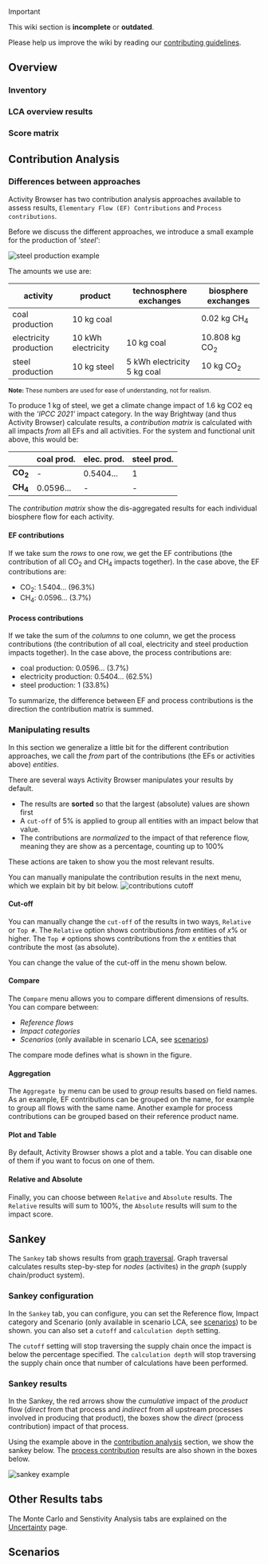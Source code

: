 > [!IMPORTANT]
> This wiki section is __incomplete__ or __outdated__.
> 
> Please help us improve the wiki by reading our
> [contributing guidelines](https://github.com/LCA-ActivityBrowser/activity-browser/blob/main/CONTRIBUTING.md#wiki).

## Overview

### Inventory

### LCA overview results

### Score matrix

## Contribution Analysis
### Differences between approaches
Activity Browser has two contribution analysis approaches available to assess results, 
`Elementary Flow (EF) Contributions` and `Process contributions`.

Before we discuss the different approaches, we introduce a small example for the production of _'steel'_:

![steel production example](./assets/steel_production_example.svg)

The amounts we use are:

| activity               | product            | technosphere exchanges          | biosphere exchanges      | 
|------------------------|--------------------|---------------------------------|--------------------------|
| coal production        | 10 kg coal         |                                 | 0.02 kg CH<sub>4</sub>   |
| electricity production | 10 kWh electricity | 10 kg coal                      | 10.808 kg CO<sub>2</sub> |
| steel production       | 10 kg steel        | 5 kWh electricity<br/>5 kg coal | 10 kg CO<sub>2</sub>     |

<sup>
<b>Note:</b> These numbers are used for ease of understanding, not for realism.
</sup>

To produce 1 kg of steel, we get a climate change impact of 1.6 kg CO2 eq with the _'IPCC 2021'_ impact category.
In the way Brightway (and thus Activity Browser) calculate results, a _contribution matrix_ is calculated with 
all impacts _from_ all EFs and all activities. 
For the system and functional unit above, this would be:

|                       | coal prod. | elec. prod. | steel prod. |
|-----------------------|------------|-------------|-------------|
| <b>CO<sub>2</sub></b> | -          | 0.5404...   | 1           |
| <b>CH<sub>4</sub></b> | 0.0596...  | -           | -           |

The _contribution matrix_ show the dis-aggregated results for each individual biosphere flow for each activity.

#### EF contributions
If we take sum the _rows_ to one row, we get the EF contributions 
(the contribution of all CO<sub>2</sub> and CH<sub>4</sub> impacts together).
In the case above, the EF contributions are:
- CO<sub>2</sub>: 1.5404... (96.3%)
- CH<sub>4</sub>: 0.0596... (3.7%)

#### Process contributions
If we take the sum of the _columns_ to one column, we get the process contributions
(the contribution of all coal, electricity and steel production impacts together).
In the case above, the process contributions are:
- coal production: 0.0596... (3.7%)
- electricity production: 0.5404... (62.5%)
- steel production: 1 (33.8%)

To summarize, the difference between EF and process contributions is the direction the contribution matrix is summed.

### Manipulating results
In this section we generalize a little bit for the different contribution approaches,
we call the _from_ part of the contributions (the EFs or activities above) _entities_.

There are several ways Activity Browser manipulates your results by default.
- The results are **sorted** so that the largest (absolute) values are shown first
- A `cut-off` of 5% is applied to group all entities with an impact below that value.
- The contributions are _normalized_ to the impact of that reference flow, meaning they are show as a percentage, 
  counting up to 100%

These actions are taken to show you the most relevant results.

You can manually manipulate the contribution results in the next menu, which we explain bit by bit below.
![contributions cutoff](./assets/contribution_manipulation.png)

#### Cut-off
You can manually change the `cut-off` of the results in two ways, `Relative` or `Top #`.
The `Relative` option shows contributions _from_ entities of _x_% or higher.
The `Top #` options shows contributions from the _x_ entities that contribute the most (as absolute).

You can change the value of the cut-off in the menu shown below.

#### Compare
The `Compare` menu allows you to compare different dimensions of results.
You can compare between:
- _Reference flows_
- _Impact categories_
- _Scenarios_ (only available in scenario LCA, see [scenarios](#scenarios))

The compare mode defines what is shown in the figure.

#### Aggregation
The `Aggregate by` menu can be used to _group_ results based on field names.
As an example, EF contributions can be grouped on the name, 
for example to group all flows with the same name.
Another example for process contributions can be grouped based on their reference product name.

#### Plot and Table
By default, Activity Browser shows a plot and a table. 
You can disable one of them if you want to focus on one of them.

#### Relative and Absolute
Finally, you can choose between `Relative` and `Absolute` results.
The `Relative` results will sum to 100%, the `Absolute` results will sum to the impact score.

## Sankey
The `Sankey` tab shows results from [graph traversal](https://docs.brightway.dev/projects/graphtools/en/latest/index.html).
Graph traversal calculates results step-by-step for _nodes_ (activites) in the _graph_ (supply chain/product system).

### Sankey configuration
In the `Sankey` tab, you can configure, you can set the 
Reference flow, Impact category and Scenario (only available in scenario LCA, see [scenarios](#scenarios)) to be shown.
you can also set a `cutoff` and `calculation depth` setting.

The `cutoff` setting will stop traversing the supply chain once the impact is below the percentage specified.
The `calculation depth` will stop traversing the supply chain once that number of calculations have been performed.

### Sankey results
In the Sankey, the red arrows show the _cumulative_ impact of the _product_ flow 
(_direct_ from that process and _indirect_ from all upstream processes involved in producing that product), 
the boxes show the _direct_ (process contribution) impact of that process.

Using the example above in the [contribution analysis](#contribution-analysis) section, we show the sankey below.
The [process contribution](#process-contributions) results are also shown in the boxes below.

![sankey example](./assets/sankey_example.svg)

## Other Results tabs
The Monte Carlo and Senstivity Analysis tabs are explained on the [Uncertainty](Uncertainty) page.

## Scenarios
